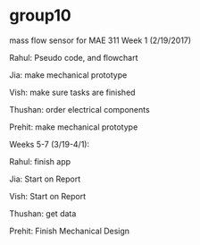 # group10
mass flow sensor for MAE 311
Week 1 (2/19/2017)

Rahul: Pseudo code, and flowchart

Jia: make mechanical prototype 

Vish: make sure tasks are finished

Thushan: order electrical components

Prehit: make mechanical prototype

Weeks 5-7 (3/19-4/1):

Rahul: finish app

Jia: Start on Report

Vish: Start on Report

Thushan: get data

Prehit: Finish Mechanical Design
